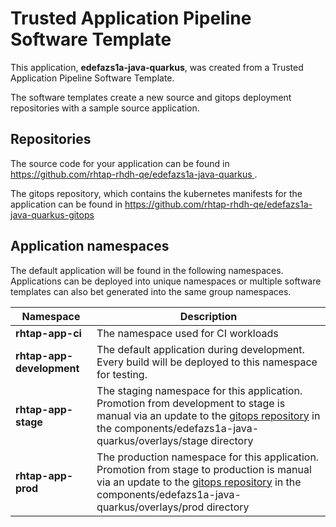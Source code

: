 # Trusted Application Pipeline Software Template

This application, **edefazs1a-java-quarkus**, was created from a Trusted Application Pipeline Software Template.

The software templates create a new source and gitops deployment repositories with a sample source application. 

## Repositories

The source code for your application can be found in [https://github.com/rhtap-rhdh-qe/edefazs1a-java-quarkus ](https://github.com/rhtap-rhdh-qe/edefazs1a-java-quarkus ).
 
The gitops repository, which contains the kubernetes manifests for the application can be found in 
[https://github.com/rhtap-rhdh-qe/edefazs1a-java-quarkus-gitops ](https://github.com/rhtap-rhdh-qe/edefazs1a-java-quarkus-gitops ) 

## Application namespaces 

The default application will be found in the following namespaces. Applications can be deployed into unique namespaces or multiple software templates can also bet generated into the same group namespaces.  

|  Namespace   |  Description   |  
| -------- | -------- |
| **rhtap-app-ci** | The namespace used for CI workloads |
| **rhtap-app-development** | The default application during development. Every build will be deployed to this namespace for testing. |
| **rhtap-app-stage** | The staging namespace for this application. Promotion from development to stage is manual via an update to the [gitops repository](https://github.com/rhtap-rhdh-qe/edefazs1a-java-quarkus-gitops ) in the components/edefazs1a-java-quarkus/overlays/stage directory |
| **rhtap-app-prod** | The production namespace for this application. Promotion from stage to production is manual via an update to the [gitops repository](https://github.com/rhtap-rhdh-qe/edefazs1a-java-quarkus-gitops ) in the components/edefazs1a-java-quarkus/overlays/prod directory |